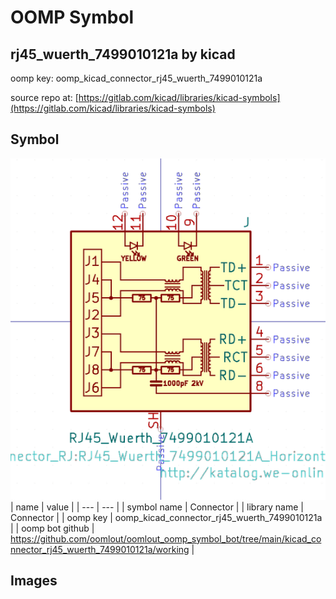 # OOMP Symbol  
## rj45_wuerth_7499010121a  by kicad  
  
oomp key: oomp_kicad_connector_rj45_wuerth_7499010121a  
  
source repo at: [https://gitlab.com/kicad/libraries/kicad-symbols](https://gitlab.com/kicad/libraries/kicad-symbols)  
## Symbol  
  
[![working.png](working_600.png)](working.png)  
| name | value | 
| --- | --- | 
| symbol name | Connector | 
| library name | Connector | 
| oomp key | oomp_kicad_connector_rj45_wuerth_7499010121a | 
| oomp bot github | https://github.com/oomlout/oomlout_oomp_symbol_bot/tree/main/kicad_connector_rj45_wuerth_7499010121a/working | 
## Images  
